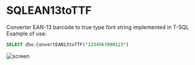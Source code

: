 # SQLEAN13toTTF
Converter EAN-13 barcode to true type font string implemented in T-SQL
Example of use: 
```sql
SELECT dbo.ConvertEAN13toTTF("1234567890123")
```
![screen](https://cloud.githubusercontent.com/assets/1208782/15492868/729429a2-2188-11e6-86ac-69cd8ea3ef63.png)
